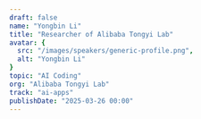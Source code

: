 ```yaml
---
draft: false
name: "Yongbin Li"
title: "Researcher of Alibaba Tongyi Lab"
avatar: {
  src: "/images/speakers/generic-profile.png",
  alt: "Yongbin Li"
}
topic: "AI Coding"
org: "Alibaba Tongyi Lab"
track: "ai-apps"
publishDate: "2025-03-26 00:00"
---
```

